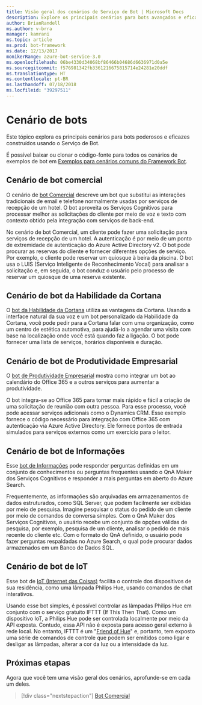 ```yaml
---
title: Visão geral dos cenários de Serviço de Bot | Microsoft Docs
description: Explore os principais cenários para bots avançados e eficazes construídos com Serviço de Bot.
author: BrianRandell
ms.author: v-brra
manager: kamrani
ms.topic: article
ms.prod: bot-framework
ms.date: 12/13/2017
monikerRange: azure-bot-service-3.0
ms.openlocfilehash: 06be4330d34068bf86466b04686d6636971d0a5e
ms.sourcegitcommit: f576981342fb3361216675815714e24281e20ddf
ms.translationtype: HT
ms.contentlocale: pt-BR
ms.lasthandoff: 07/18/2018
ms.locfileid: "39297511"
---
```

# <a name="bot-scenarios"></a>Cenário de bots
Este tópico explora os principais cenários para bots poderosos e eficazes construídos usando o Serviço de Bot.

É possível baixar ou clonar o código-fonte para todos os cenários de exemplos de bot em [Exemplos para cenários comuns do Framework Bot](https://aka.ms/bot/scenarios).

## <a name="commerce-bot-scenario"></a>Cenário de bot comercial
O cenário de [bot Comercial](bot-service-scenario-commerce.md) descreve um bot que substitui as interações tradicionais de email e telefone normalmente usadas por serviços de recepção de um hotel. O bot aproveita os Serviços Cognitivos para processar melhor as solicitações do cliente por meio de voz e texto com contexto obtido pela integração com serviços de back-end.

No cenário de bot Comercial, um cliente pode fazer uma solicitação para serviços de recepção de um hotel. A autenticação é por meio de um ponto de extremidade de autenticação do Azure Active Directory v2. O bot pode procurar as reservas do cliente e fornecer diferentes opções de serviço. Por exemplo, o cliente pode reservar um quiosque à beira da piscina. O bot usa o LUIS (Serviço Inteligente de Reconhecimento Vocal) para analisar a solicitação e, em seguida, o bot conduz o usuário pelo processo de reservar um quiosque de uma reserva existente.

## <a name="cortana-skill-bot-scenario"></a>Cenário de bot da Habilidade da Cortana
O [bot da Habilidade da Cortana](bot-service-scenario-cortana-skill.md) utiliza as vantagens da Cortana. Usando a interface natural da sua voz e um bot personalizado da Habilidade da Cortana, você pode pedir para a Cortana falar com uma organização, como um centro de estética automotiva, para ajudá-lo a agendar uma visita com base na localização onde você está quando faz a ligação. O bot pode fornecer uma lista de serviços, horários disponíveis e duração.

## <a name="enterprise-productivity-bot-scenario"></a>Cenário de bot de Produtividade Empresarial
O [bot de Produtividade Empresarial](bot-service-scenario-enterprise-productivity.md) mostra como integrar um bot ao calendário do Office 365 e a outros serviços para aumentar a produtividade.

O bot integra-se ao Office 365 para tornar mais rápido e fácil a criação de uma solicitação de reunião com outra pessoa. Para esse processo, você pode acessar serviços adicionais como o Dynamics CRM. Esse exemplo fornece o código necessário para integração com Office 365 com autenticação via Azure Active Directory. Ele fornece pontos de entrada simulados para serviços externos como um exercício para o leitor.

## <a name="information-bot-scenario"></a>Cenário de bot de Informações
Esse [bot de Informações](bot-service-scenario-informational.md) pode responder perguntas definidas em um conjunto de conhecimentos ou perguntas frequentes usando o QnA Maker dos Serviços Cognitivos e responder a mais perguntas em aberto do Azure Search.

Frequentemente, as informações são arquivadas em armazenamentos de dados estruturados, como SQL Server, que podem facilmente ser exibidas por meio de pesquisa. Imagine pesquisar o status do pedido de um cliente por meio de comandos de conversa simples. Com o QnA Maker dos Serviços Cognitivos, o usuário recebe um conjunto de opções válidas de pesquisa, por exemplo, pesquisa de um cliente, analisar o pedido de mais recente do cliente etc. Com o formato do QnA definido, o usuário pode fazer perguntas respaldadas no Azure Search, o qual pode procurar dados armazenados em um Banco de Dados SQL.

## <a name="iot-bot-scenario"></a>Cenário de bot de IoT
Esse bot de [IoT (Internet das Coisas)](bot-service-scenario-internet-things.md) facilita o controle dos dispositivos de sua residência, como uma lâmpada Philips Hue, usando comandos de chat interativos.

Usando esse bot simples, é possível controlar as lâmpadas Philips Hue em conjunto com o serviço gratuito IFTTT (If This Then That). Como um dispositivo IoT, a Philips Hue pode ser controlada localmente por meio da API exposta. Contudo, essa API não é exposta para acesso geral externo à rede local. No entanto, IFTTT é um "[Friend of Hue](http://www2.meethue.com/en-us/friends-of-hue/ifttt/)" e, portanto, tem exposto uma série de comandos de controle que podem ser emitidos como ligar e desligar as lâmpadas, alterar a cor da luz ou a intensidade da luz.

## <a name="next-steps"></a>Próximas etapas
Agora que você tem uma visão geral dos cenários, aprofunde-se em cada um deles.

> [!div class="nextstepaction"]
> [Bot Comercial](bot-service-scenario-commerce.md)
